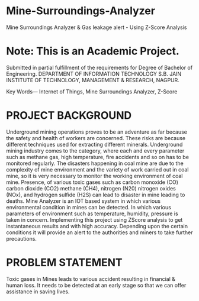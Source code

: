 # Mine-Surroundings-Analyzer
Mine Surroundings Analyzer &amp; Gas leakage alert - Using Z-Score Analysis

# Note: This is an Academic Project.
Submitted in partial fulfillment of the requirements for Degree of Bachelor of Engineering.
DEPARTMENT OF INFORMATION TECHNOLOGY
S.B. JAIN INSTITUTE OF TECHNOLOGY, MANAGEMENT & RESEARCH, NAGPUR.

Key Words— Internet of Things, Mine Surroundings Analyzer, Z-Score

# PROJECT BACKGROUND
   Underground mining operations proves to be an adventure as far because the safety
and health of workers are concerned. These risks are because different techniques used for
extracting different minerals. Underground mining industry comes to the category, where
each and every parameter such as methane gas, high temperature, fire accidents and so on
has to be monitored regularly.
The disasters happening in coal mine are due to the complexity of mine environment
and the variety of work carried out in coal mine, so it is very necessary to monitor the
working environment of coal mine. Presence, of various toxic gases such as carbon
monoxide (CO) carbon dioxide (CO2) methane (CH4), nitrogen (N20) nitrogen oxides
(NOx), and hydrogen sulfide (H2S) can lead to disaster in mine leading to deaths.
 Mine Analyzer is an IOT based system in which various environmental
condition in mines can be detected. In which various parameters of environment such as
temperature, humidity, pressure is taken in concern. Implementing this project using ZScore analysis 
to get instantaneous results and with high accuracy. Depending upon the
certain conditions it will provide an alert to the authorities and miners to take further
precautions.

# PROBLEM STATEMENT
Toxic gases in Mines leads to various accident resulting in financial & human
loss. It needs to be detected at an early stage so that we can offer assistance in saving lives.

